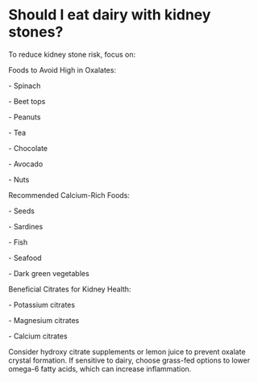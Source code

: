 # Should I eat dairy with kidney stones?

To reduce kidney stone risk, focus on:

Foods to Avoid High in Oxalates:

\- Spinach

\- Beet tops

\- Peanuts

\- Tea

\- Chocolate

\- Avocado

\- Nuts

Recommended Calcium-Rich Foods:

\- Seeds

\- Sardines

\- Fish

\- Seafood

\- Dark green vegetables

Beneficial Citrates for Kidney Health:

\- Potassium citrates

\- Magnesium citrates

\- Calcium citrates

Consider hydroxy citrate supplements or lemon juice to prevent oxalate crystal formation. If sensitive to dairy, choose grass-fed options to lower omega-6 fatty acids, which can increase inflammation.